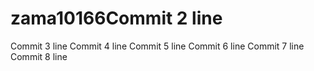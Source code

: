 # zama10166Commit 2 line
Commit 3 line
Commit 4 line
Commit 5 line
Commit 6 line
Commit 7 line
Commit 8 line
